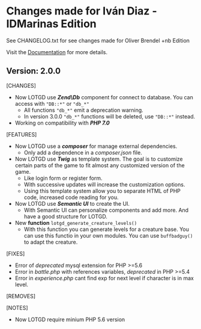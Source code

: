 # Changes made for Iván Diaz - IDMarinas Edition #
See CHANGELOG.txt for see changes made for  Oliver Brendel +nb Edition

Visit the [Documentation](https://bitbucket.org/idmarinas/lotgd-juego/wiki/Home) for more details.

## Version: 2.0.0
[CHANGES]

* Now LOTGD use ***Zend\Db*** component for connect to database. You can access with `"DB::*"` or `"db_*"`
	* All functions `"db_*"` emit a deprecation warning.
	* In version 3.0.0 `"db_*"` functions will be deleted, use `"DB::*"` instead.
* Working on compatibility with ***PHP 7.0***

[FEATURES]

* Now LOTGD use a ***composer*** for manage external dependencies.
	* Only add a dependence in a *composer.json* file.
* Now LOTGD use ***Twig*** as template system. The goal is to customize certain parts of the game to fit almost any customized version of the game.
	* Like login form or register form.
	* With successive updates will increase the customization options.
	* Using this template system allow you to separate HTML of PHP code, increased code reading for you.
* Now LOTGD use ***Semantic UI*** to create the UI.
	* With Semantic UI can personalize components and add more. And have a good structure for LOTGD.
* New **function** `lotgd_generate_creature_levels()`
	* With this function you can generate levels for a creature base. You can use this functio in your own modules. You can use `buffbadguy()` to adapt the creature.

[FIXES]

* Error of *deprecated* mysql extension for PHP >=5.6
* Error in *battle.php* with references variables, *deprecated* in PHP >=5.4
* Error in *experience.php* cant find exp for next level if character is in max level.

[REMOVES]


[NOTES]

* Now LOTGD require minium PHP 5.6 version
